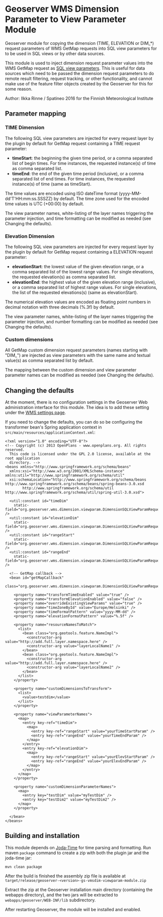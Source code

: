 # Geoserver WMS Dimension Parameter to View Parameter Module 
Geoserver module for copying the dimension (TIME, ELEVATION or DIM_*) request parameters of WMS GetMap requests into SQL view parameters for to be used in SQL views or by other data sources.

This module is used to inject dimension request parameter values into the WMS GetMap request as [SQL view parameters](http://docs.geoserver.org/latest/en/user/data/database/sqlview.html). This is useful for data sources which need to be passed the dimension request parameters to do remote result filtering, request tracking, or other functionality, and cannot make use of the feature filter objects created by the Geoserver for this for some reason.

Author: Ilkka Rinne / Spatineo 2016 for the Finnish Meteorological Institute

## Parameter mapping

### TIME Dimension

The following SQL view parameters are injected for every request layer by the plugin by default for GetMap request containing a TIME request parameter:

* **timeStart**: the beginning the given time period, or a comma separated list of begin times. For time instances, the requested instance(s) of time as comma separated list.
* **timeEnd**: the end of the given time period (inclusive), or a comma separated list of end times. For time instances, the requested instance(s) of time (same as timeStart).

The time values are encoded using ISO dateTime format (yyyy-MM-dd'T'HH:mm:ss.SSSZZ) by default. The time zone used for the encoded time values is UTC (+00:00) by default.

The view parameter names, white-listing of the layer names triggering the parameter injection, and time formatting can be modified as needed (see Changing the defaults).

### Elevation Dimension

The following SQL view parameters are injected for every request layer by the plugin by default for GetMap request containing a ELEVATION request parameter:

* **elevationStart**: the lowest value of the given elevation range, or a comma separated list of the lowest range values. For single elevations, the requested elevation(s) as comma separated list.
* **elevationEnd**: the highest value of the given elevation range (inclusive), or a comma separated list of highest range values. For single elevations, the list of the requested elevations(s) (same as elevationStart).

The numerical elevation values are encoded as floating point numbers in decimal notation with three decimals (%.3f) by default.

The view parameter names, white-listing of the layer names triggering the parameter injection, and number formatting can be modified as needed (see Changing the defaults).

### Custom dimensions

All GetMap custom dimension request parameters (names starting with "DIM_") are injected as view parameters with the same name and textual value(s) as comma separated list by default.

The mapping between the custom dimension and view parameter parameter names can be modified as needed (see Changing the defaults).

## Changing the defaults

At the moment, there is no configuration settings in the Geoserver Web administration interface for this module. The idea is to add these setting under the [WMS settings page](docs.geoserver.org/latest/en/services/wms/webadmin.html).

If you need to change the defaults, you can do so be configuring the transformer bean's Spring application context in `src/main/resources/applicationContext.xml`:

	<?xml version="1.0" encoding="UTF-8"?>
	<!-- Copyright (c) 2013 OpenPlans - www.openplans.org. All rights reserved. 
	  This code is licensed under the GPL 2.0 license, available at the root application 
	  directory. -->
	<beans xmlns="http://www.springframework.org/schema/beans"
	  xmlns:xsi="http://www.w3.org/2001/XMLSchema-instance" xmlns:util="http://www.springframework.org/schema/util"
	  xsi:schemaLocation="http://www.springframework.org/schema/beans http://www.springframework.org/schema/beans/spring-beans-3.0.xsd
			http://www.springframework.org/schema/util http://www.springframework.org/schema/util/spring-util-3.0.xsd">
	
	  <util:constant id="timeDim"
	    static-field="org.geoserver.wms.dimension.viewparam.DimensionSQLViewParamRequestTransformer.DimensionName.TIME" />
	  <util:constant id="elevationDim"
	    static-field="org.geoserver.wms.dimension.viewparam.DimensionSQLViewParamRequestTransformer.DimensionName.ELEVATION" />
	  <util:constant id="rangeStart"
	    static-field="org.geoserver.wms.dimension.viewparam.DimensionSQLViewParamRequestTransformer.RangeLimitType.START" />
	  <util:constant id="rangeEnd"
	    static-field="org.geoserver.wms.dimension.viewparam.DimensionSQLViewParamRequestTransformer.RangeLimitType.END" />
	
	  <!-- GetMap callback -->
	  <bean id="getMapCallback"
	    class="org.geoserver.wms.dimension.viewparam.DimensionSQLViewParamRequestTransformer">
	    
	    <property name="transformTimeEnabled" value="true" />
	    <property name="transformElevationEnabled" value="false" />
	    <property name="overrideExistingViewParams" value="true" />
	    <property name="timeZoneById" value="Europe/Helsinki" />
	    <property name="timeFormatPattern" value="yyyy-MM-dd" />
	    <property name="elevationFormatPattern" value="%.5f" />
	    
	    <property name="resourceNamesToMatch">
	      <list>
	        <bean class="org.geotools.feature.NameImpl">
	          <constructor-arg value="http://add.full.layer.namespace.here" />
	          <constructor-arg value="layerLocalName1" />
	        </bean>
	        <bean class="org.geotools.feature.NameImpl">
	          <constructor-arg value="http://add.full.layer.namespace.here" />
	          <constructor-arg value="layerLocalName2" />
	        </bean>
	      </list>
	    </property>
	    
	    <property name="customDimensionsToTransform">
	      <list>
	        <value>testdim</value>
	      </list>
	    </property>
	    
	    <property name="viewParameterNames">
	      <map>
	        <entry key-ref="timeDim">
	          <map>
	            <entry key-ref="rangeStart" value="yourTimeStartParam" />
	            <entry key-ref="rangeEnd" value="yourTimeEndParam" />
	          </map>
	        </entry>
	        <entry key-ref="elevationDim">
	          <map>
	            <entry key-ref="rangeStart" value="yourElevStartParam" />
	            <entry key-ref="rangeEnd" value="yourElevEndParam" />
	          </map>
	        </entry>
	      </map>
	    </property>
	
	    <property name="customDimensionParameterNames">
	      <map>
	        <entry key="testDim" value="myTestDim" />
	        <entry key="testDim2" value="myTestDim2" />
	      </map>
	    </property>
	
	  </bean>
	</beans>


## Building and installation

This module depends on [Joda-Time](http://www.joda.org/joda-time/) for time parsing and formatting. Run maven `package` command to create a zip with both the plugin jar and the joda-time jar:

    mvn clean package
    
After the build is finished the assembly zip file is available at `target/release/geoserver-<version>-gs-vmsdim-viewparam-module.zip`

Extract the zip at the Geoserver installation main directory (containing the webapps directory), and the two jars will be extracted to `webapps/geoserver/WEB-INF/lib` subdirectory.

After restarting Geoserver, the module will be installed and enabled.

